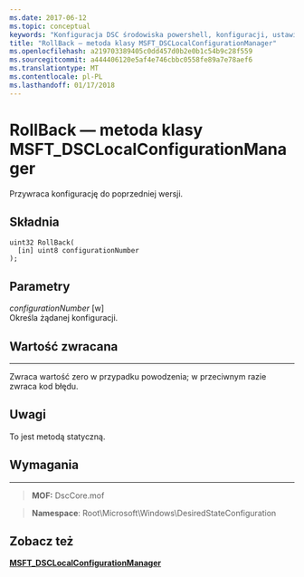 ```yaml
---
ms.date: 2017-06-12
ms.topic: conceptual
keywords: "Konfiguracja DSC środowiska powershell, konfiguracji, ustawienia"
title: "RollBack — metoda klasy MSFT_DSCLocalConfigurationManager"
ms.openlocfilehash: a219703389405c0dd457d0b2e0b1c54b9c28f559
ms.sourcegitcommit: a444406120e5af4e746cbbc0558fe89a7e78aef6
ms.translationtype: MT
ms.contentlocale: pl-PL
ms.lasthandoff: 01/17/2018
---
```

# <a name="rollback-method-of-the-msftdsclocalconfigurationmanager-class"></a>RollBack — metoda klasy MSFT_DSCLocalConfigurationManager

Przywraca konfigurację do poprzedniej wersji.

<a name="syntax"></a>Składnia
------

```mof
uint32 RollBack(
  [in] uint8 configurationNumber
);
```

<a name="parameters"></a>Parametry
----------

*configurationNumber* \[w\]  
Określa żądanej konfiguracji. 

## <a name="return-value"></a>Wartość zwracana
------------

Zwraca wartość zero w przypadku powodzenia; w przeciwnym razie zwraca kod błędu.

## <a name="remarks"></a>Uwagi

To jest metodą statyczną.

## <a name="requirements"></a>Wymagania
------------
>**MOF:** DscCore.mof

>**Namespace**: Root\Microsoft\Windows\DesiredStateConfiguration


## <a name="see-also"></a>Zobacz też


[**MSFT_DSCLocalConfigurationManager**](msft-dsclocalconfigurationmanager.md)


 

 



